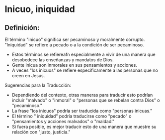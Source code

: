 # Inicuo, iniquidad

## Definición: 

El término "inicuo" significa ser pecaminoso y moralmente corrupto. "Iniquidad" se refiere a pecado o a la condición de ser pecaminoso.

* Estos términos se refiereafn especialmente a vivir de una manera que desobedece las enseñanzas y mandatos de Dios.
* Gente inicua son inmorales en sus pensamientos y acciones.
* A veces "los inicuos" se refiere específicamente a las personas que no creen en Jesús.

Sugerencias para la Traducción:

* Dependiendo del contexto, otras maneras para traducir esto podrían incluir "malvado" o "inmoral" o "personas que se rebelan contra Dios" o "pecaminoso."
* La frase "los inicuos" podría ser traducida como "personas inicuas."
* El término "  iniquidad" podría traducirse como "pecado" o "pensamientos y acciones malvados" o "maldad."
* Si fuera posible,  es mejor traducir esto  de una manera que muestre su relación con  "justo, justicia."

